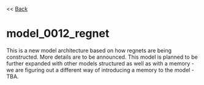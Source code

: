 << [Back](../../../)

# model_0012_regnet

This is a new model architecture based on how regnets are being constructed. More details are to be announced. This model is planned to be further expanded with other models structured as well as with a memory - we are figuring out a different way of introducing a memory to the model - TBA.
